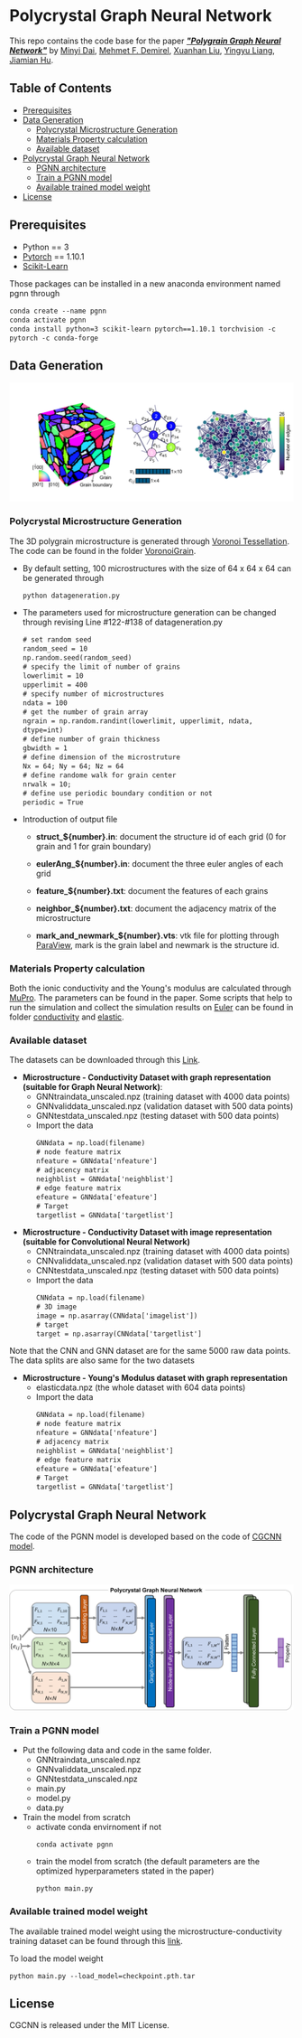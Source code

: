 # Polycrystal Graph Neural Network 

This repo contains the code base for the paper [***"Polygrain Graph Neural Network"***]()
by [Minyi Dai](https://www.linkedin.com/in/minyi-dai-7bb82b197/), 
[Mehmet F. Demirel](http://cs.wisc.edu/~demirel), 
[Xuanhan Liu](https://www.linkedin.com/in/xuanhan-liu-2976b3218/),
[Yingyu Liang](http://cs.wisc.edu/~yliang), 
[Jiamian Hu](https://mesomod.weebly.com/people.html).

## Table of Contents

- [Prerequisites](#prerequisites)
- [Data Generation](#data-generation)
  - [Polycrystal Microstructure Generation](#polycrystal-microstructure-generation)
  - [Materials Property calculation](#materials-property-calculation)
  - [Available dataset](#available-dataset)
- [Polycrystal Graph Neural Network](#polycrystal-graph-neural-network)
  - [PGNN architecture](#pgnn-architecture)
  - [Train a PGNN model](#train-a-pgnn-model)
  - [Available trained model weight](#available-trained-model-weight)
- [License](license)

## Prerequisites
- Python == 3
- [Pytorch](https://pytorch.org/) == 1.10.1
- [Scikit-Learn](https://scikit-learn.org/stable/) 

Those packages can be installed in a new anaconda environment named pgnn through
```
conda create --name pgnn
conda activate pgnn
conda install python=3 scikit-learn pytorch==1.10.1 torchvision -c pytorch -c conda-forge
```



### 
## Data Generation

![Data Generation](https://github.com/mdai26/PGNN/blob/main/Images/figure1.png)

### Polycrystal Microstructure Generation

The 3D polygrain microstructure is generated through [Voronoi Tessellation](https://en.wikipedia.org/wiki/Voronoi_diagram). The code can be found in the folder [VoronoiGrain](https://github.com/mdai26/PGNN/tree/main/Voronoigrain).

- By default setting, 100 microstructures with the size of 64 x 64 x 64 can be generated through
  ```
  python datageneration.py
  ```

- The parameters used for microstructure generation can be changed through revising Line #122-#138 of datageneration.py
  ```
  # set random seed
  random_seed = 10
  np.random.seed(random_seed)
  # specify the limit of number of grains
  lowerlimit = 10
  upperlimit = 400
  # specify number of microstructures
  ndata = 100
  # get the number of grain array
  ngrain = np.random.randint(lowerlimit, upperlimit, ndata, dtype=int)
  # define number of grain thickness
  gbwidth = 1
  # define dimension of the microstruture
  Nx = 64; Ny = 64; Nz = 64
  # define randome walk for grain center
  nrwalk = 10;
  # define use periodic boundary condition or not
  periodic = True
  ```
- Introduction of output file

  - **struct_${number}.in**: document the structure id of each grid (0 for grain and 1 for grain boundary)

  - **eulerAng_${number}.in**: document the three euler angles of each grid

  - **feature_${number}.txt**: document the features of each grains

  - **neighbor_${number}.txt**: document the adjacency matrix of the microstructure

  - **mark_and_newmark_${number}.vts**: vtk file for plotting through [ParaView](https://www.paraview.org/), mark is the grain label and newmark is the structure id. 

### Materials Property calculation

Both the ionic conductivity and the Young's modulus are calculated through [MuPro](https://www.mupro.co/). The parameters can be found in the paper. Some scripts that help to run the simulation and collect the simulation results on [Euler](https://wacc.wisc.edu/resources/docs/faqs.html) can be found in folder [conductivity](https://github.com/mdai26/PGNN/tree/main/conductivity) and [elastic](https://github.com/mdai26/PGNN/tree/main/elastic).

### Available dataset

The datasets can be downloaded through this [Link](https://drive.google.com/drive/folders/1ZxbRhB0Q5BLh89LYblG_GZGJsqtsiMuq?usp=sharing).

- **Microstructure - Conductivity Dataset with graph representation (suitable for Graph Neural Network)**: 
  - GNNtraindata_unscaled.npz (training dataset with 4000 data points)
  - GNNvaliddata_unscaled.npz (validation dataset with 500 data points)
  - GNNtestdata_unscaled.npz (testing dataset with 500 data points)
  - Import the data
    ```
    GNNdata = np.load(filename)
    # node feature matrix
    nfeature = GNNdata['nfeature']
    # adjacency matrix
    neighblist = GNNdata['neighblist']
    # edge feature matrix
    efeature = GNNdata['efeature']
    # Target
    targetlist = GNNdata['targetlist']
    ```
- **Microstructure - Conductivity Dataset with image representation (suitable for Convolutional Neural Network)**
  - CNNtraindata_unscaled.npz (training dataset with 4000 data points)
  - CNNvaliddata_unscaled.npz (validation dataset with 500 data points)
  - CNNtestdata_unscaled.npz (testing dataset with 500 data points)
  - Import the data
    ```
    CNNdata = np.load(filename)
    # 3D image 
    image = np.asarray(CNNdata['imagelist'])
    # target
    target = np.asarray(CNNdata['targetlist']
    ```
Note that the CNN and GNN dataset are for the same 5000 raw data points. The data splits are also same for the two datasets
- **Microstructure - Young's Modulus dataset with graph representation**
  - elasticdata.npz (the whole dataset with 604 data points)
  - Import the data
    ```
    GNNdata = np.load(filename)
    # node feature matrix
    nfeature = GNNdata['nfeature']
    # adjacency matrix
    neighblist = GNNdata['neighblist']
    # edge feature matrix
    efeature = GNNdata['efeature']
    # Target
    targetlist = GNNdata['targetlist']
    ```

## Polycrystal Graph Neural Network

The code of the PGNN model is developed based on the code of [CGCNN model](https://github.com/txie-93/cgcnn).

### PGNN architecture

![PGNN](https://github.com/mdai26/PGNN/blob/main/Images/figure2.png)

### Train a PGNN model

- Put the following data and code in the same folder.
  - GNNtraindata_unscaled.npz
  - GNNvaliddata_unscaled.npz
  - GNNtestdata_unscaled.npz
  - main.py
  - model.py
  - data.py
- Train the model from scratch
  - activate conda envirnoment if not
    ```
    conda activate pgnn
    ```
  - train the model from scratch (the default parameters are the optimized hyperparameters stated in the paper)
    ```
    python main.py
    ```

### Available trained model weight

The available trained model weight using the microstructure-conductivity training dataset can be found through this [link](https://drive.google.com/drive/folders/1ZxbRhB0Q5BLh89LYblG_GZGJsqtsiMuq?usp=sharing).

To load the model weight
```
python main.py --load_model=checkpoint.pth.tar
```
## License

CGCNN is released under the MIT License.



